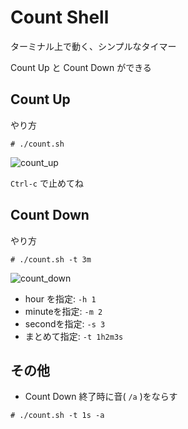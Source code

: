 # Count Shell
ターミナル上で動く、シンプルなタイマー

Count Up と Count Down ができる


## Count Up
やり方
```
# ./count.sh
```
![count_up](https://cloud.githubusercontent.com/assets/8287121/11087667/98e93304-889f-11e5-8fe4-346a15f2c5de.gif)

`Ctrl-c` で止めてね


## Count Down
やり方
```
# ./count.sh -t 3m
```
![count_down](https://cloud.githubusercontent.com/assets/8287121/11087835/f051418a-88a0-11e5-92e0-7ec5e20c2c25.gif)


* hour  を指定:  `-h 1 ` 
* minuteを指定:  `-m 2 ` 
* secondを指定:  `-s 3 `
* まとめて指定:  `-t 1h2m3s`


## その他
* Count Down 終了時に音( `/a` )をならす
```
# ./count.sh -t 1s -a
```
